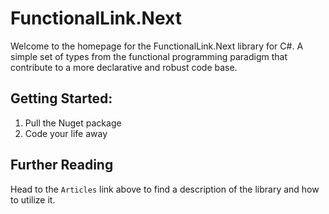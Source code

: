 # FunctionalLink.Next

Welcome to the homepage for the FunctionalLink.Next library for C#.  A simple set of types from the functional programming
paradigm that contribute to a more declarative and robust code base.

## Getting Started:
1. Pull the Nuget package
2. Code your life away

## Further Reading

Head to the `Articles` link above to find a description of the library and how to utilize it. 